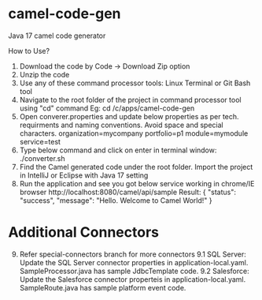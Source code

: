 # camel-code-gen
Java 17 camel code generator

How to Use?

1. Download the code by Code -> Download Zip option
2. Unzip the code
3. Use any of these command processor tools: Linux Terminal or Git Bash tool 
4. Navigate to the root folder of the project in command processor tool using "cd" command
   Eg: cd /c/apps/camel-code-gen
5. Open converer.properties and update below properties as per tech. requirments and naming conventions. Avoid space and special characters.
   organization=mycompany
   portfolio=p1
   module=mymodule
   service=test  
6. Type below command and click on enter in terminal window:
   ./converter.sh   
7. Find the Camel generated code under the root folder. Import the project in IntelliJ or Eclipse with Java 17 setting
8. Run the application and see you got below service working in chrome/IE browser
   http://localhost:8080/camel/api/sample
   Result:
   {
     "status": "success",
     "message": "Hello. Welcome to Camel World!"
   }

# Additional Connectors
9. Refer special-connectors branch for more connectors
9.1 SQL Server: Update the SQL Server connector properties in application-local.yaml. SampleProcessor.java has sample JdbcTemplate code.
9.2 Salesforce: Update the Salesforce connector properteis in application-local.yaml. SampleRoute.java has sample platform event code.
   


